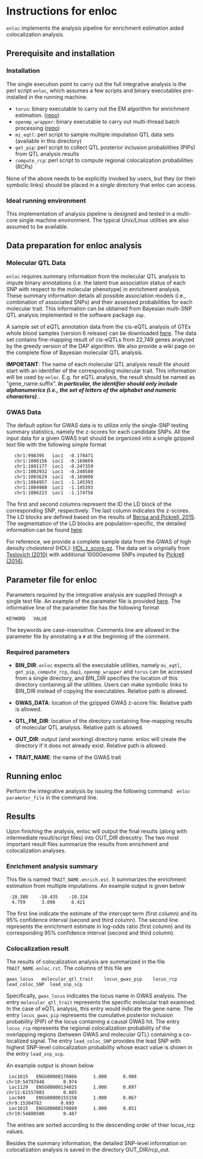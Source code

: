 # Instructions for enloc

```enloc``` implements the analysis pipeline for enrichment estimation aided colocalization analysis.

## Prerequisite and installation

### Installation

The single execution point to carry out the full integrative analysis is the perl script ```enloc```, which assumes a few scripts and binary executables pre-installed in the running machine.

* ```torus```: binary executable to carry out the EM algorithm for enrichment estimation. ([repo](https://github.com/xqwen/dap/tree/master/torus_src))
*  ```openmp_wrapper```: binary executable to carry out multi-thread batch processing ([repo](https://github.com/xqwen/openmp_wrapper))
* ```mi_eqtl```: perl script to sample multiple imputation QTL data sets (available in this directory)
* ```get_pip```: perl script to collect QTL posterior inclusion probabilities (PIPs) from QTL analysis results
* ```compute_rcp```: perl script to compute regional colocalization probabilities (RCPs)

None of the above needs to be explicitly invoked by users, but they (or their symbolic links) should be placed in a *single* directory that enloc can access.

### Ideal running environment

This implementation of analysis pipeline is designed and tested in a multi-core single machine environment. The typical Unix/Linux utilities are also assumed to be available. 


## Data preparation for enloc analysis


### Molecular QTL Data

```enloc``` requires summary information from the molecular QTL analysis to impute binary annotations (i.e. the latent true association status of each SNP with respect to the molecular phenotype) in enrichment analysis. These summary information details all possible association models (i.e., combination of associated SNPs) and their assessed probabilities for each molecular trait.  This information can be obtained from Bayesian multi-SNP QTL analysis implemented in the software package ```dap```.

A sample set of eQTL annotation data from the cis-eQTL analysis of GTEx whole blood samples (version 6 release) can be downloaded [here](http://www-personal.umich.edu/~xwen/download/gtex_whole_blood.v6.tgz).
The data set contains fine-mapping result of cis-eQTLs from 22,749 genes analyzed by the greedy version of the DAP algorithm.
We also provide a wiki page on the complete flow of Bayesian molecular QTL analysis.

**IMPORTANT**: The name of each molecular QTL analysis result file should start with an identifier of the corresponding molecular trait. This information will be used by ```enloc```. E.g. for eQTL analysis, the result should be named as "gene_name.suffix". ***In particular, the identifier should only include alphanumerics (i.e., the set of letters of the alphabet and numeric characters)***..

### GWAS Data

The default option for GWAS data is to utilize only the single-SNP testing summary statistics, namely the z-scores for each candidate SNPs. All the input data for a given GWAS trait should be organized into a single gzipped text file with the following simple format

```
   chr1:998395   Loc1  -0.178471
   chr1:1000156  Loc1  -0.169669
   chr1:1001177  Loc1  -0.247359
   chr1:1002932  Loc1  -0.240580
   chr1:1003629  Loc1  -0.169000
   chr1:1004957  Loc1  -1.145393
   chr1:1004980  Loc1  -1.145393
   chr1:1006223  Loc1  -1.174756
```
The first and second columns represent the ID the LD block of the corresponding SNP, respectively. The last column indicates the z-scores. The LD blocks are defined based on the results of [Berisa and Pickrell, 2015](http://bioinformatics.oxfordjournals.org/content/32/2/283). The segmentation of the LD blocks are population-specific, the detailed information can be found [here](https://bitbucket.org/nygcresearch/ldetect-data).

For reference, we provide a complete sample data from the GWAS of high density cholesterol (HDL): [HDL.z_score.gz](http://www-personal.umich.edu/~xwen/download/gwas_hdl/HDL.z_score.gz). The data set is orignially from [Teslovich (2010)](https://www.ncbi.nlm.nih.gov/pubmed/20686565) with additional 1000Genome SNPs imputed by [Pickrell (2014)](https://www.ncbi.nlm.nih.gov/pmc/articles/PMC3980523/).


## Parameter file for enloc

Parameters required by the integrative analysis are supplied through a single text file. An example of the parameter file is provided [here](../examples/HDL_blood.enloc.params). The informative line of the parameter file has the following format
```
KEYWORD   VALUE
```
The keywords are case-insensitive. Comments line are allowed in the parameter file by annotating a ```#``` at the beginning of the comment.

### Required parameters

* **BIN_DIR**:  ```enloc``` expects all the executable utilities, namely ```mi_eqtl```, ```get_pip```, ```compute_rcp```, ```dap1```, ```openmp_wrapper``` and ```torus``` can be accessed from a single directory, and BIN_DIR specifies the location of this directory containing all the utilities. Users can make symbolic links to  BIN_DIR instead of copying the executables. Relative path is allowed.

* **GWAS_DATA**: location of the gzipped GWAS z-score file. Relative path is allowed.
* **QTL_FM_DIR**: location of the directory containing fine-mapping results of molecular QTL analysis. Relative path is allowed.
* **OUT_DIR**: output (and working) directory name. enloc will create the directory if it does not already exist. Relative path is allowed.
* **TRAIT_NAME**: the name of the GWAS trait



## Running enloc

Perform the integrative analysis by issuing the following command 
``` enloc parameter_file```
in the command line.


## Results

Upon finishing the analysis, enloc will output the final results (along with intermediate result/script files) into OUT_DIR direcotry. The two most important result files summarize the results from enrichment and colocalization analyses.

### Enrichment analysis summary

This file is named ```TRAIT_NAME.enrich.est```. It summarizes the enrichment estimation from multiple imputations. An example output is given below
```
 -10.380    -10.435    -10.324
  4.759      3.098      6.421
```
The first line indicate the estimate of the intercept term (first column) and its 95\% confidence interval (second and third column). The second line represents the enrichment estimate in log-odds ratio (first column) and its corresponding 95\% confidence interval (second and third column).

### Colocalization result

The results of colocalization analysis are summarized in the file ```TRAIT_NAME.enloc.rst```. The columns of this file are
```
gwas_locus   molecular_qtl_trait    locus_gwas_pip    locus_rcp   lead_coloc_SNP  lead_snp_scp
```
Specifically,  ```gwas_locus``` indicates the locus name in GWAS analysis. The entry  ```molecular_qtl_trait``` represents the specific molecular trait examined. In the case of eQTL analysis, this entry would indicate the gene name.  The entry  ```locus_gwas_pip``` represents the cumulative posterior inclusion probability (PIP) of the locus containing a causal GWAS hit. The entry ```locus_rcp``` represents the regional colocalization probability of the overlapping regions (between GWAS and molecular QTL) containing a co-localized signal. The entry ```lead_coloc_SNP``` provides the lead SNP with highest SNP-level colocalization probability whose exact value is shown in the entry ```lead_snp_scp```.

An example output is shown below
```
 Loc1615   ENSG00000170866      1.000      0.988          chr19:54797848       0.974
 Loc1129   ENSG00000134825      1.000      0.897          chr11:61557803       0.885
 Loc949    ENSG00000155158      1.000      0.867           chr9:15304782       0.693
 Loc1615   ENSG00000170889      1.000      0.851          chr19:54800500       0.487
```
The entries are sorted according to the descending order of thier locus_rcp values.

Besides the summary information, the detailed SNP-level information on colocalization analysis is saved in the directory OUT_DIR/rcp_out.
